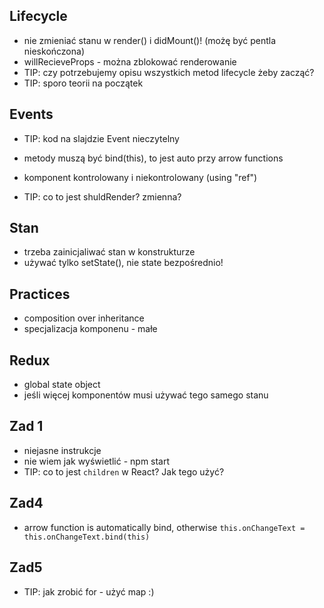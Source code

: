 ## Lifecycle
* nie zmieniać stanu w render() i didMount()! (możę być pentla nieskończona)
* willRecieveProps - można zblokować renderowanie
* TIP: czy potrzebujemy opisu wszystkich metod lifecycle żeby zacząć?
* TIP: sporo teorii na początek

## Events
* TIP: kod na slajdzie Event nieczytelny
* metody muszą być bind(this), to jest auto przy arrow functions

* komponent kontrolowany i niekontrolowany (using "ref")
* TIP: co to jest shuldRender? zmienna?

## Stan
* trzeba zainicjaliwać stan w konstrukturze
* używać tylko setState(), nie state bezpośrednio!

## Practices
* composition over inheritance
* specjalizacja komponenu - małe

## Redux
* global state object
* jeśli więcej komponentów musi używać tego samego stanu

## Zad 1

* niejasne instrukcje
* nie wiem jak wyświetlić - npm start
* TIP: co to jest `children` w React? Jak tego użyć?

## Zad4

* arrow function is automatically bind, otherwise `this.onChangeText = this.onChangeText.bind(this)`

## Zad5

* TIP: jak zrobić for - użyć map :)

